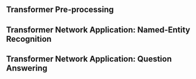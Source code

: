 ## Transformer Pre-processing

## Transformer Network Application: Named-Entity Recognition

## Transformer Network Application: Question Answering